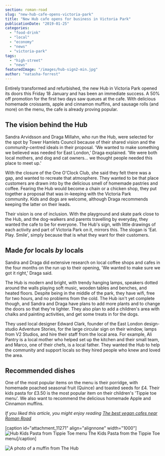 ```yaml
---
section: roman-road
slug: "new-hub-cafe-opens-victoria-park"
title: "New Hub cafe opens for business in Victoria Park"
publicationDate: "2019-01-25"
categories: 
  - "food-drink"
  - "local"
  - "economy"
  - "news"
  - "victoria-park"
tags: 
  - "high-street"
  - "news"
featuredImage: "/images/hub-sign2-min.jpg"
author: "natasha-forrest"
---
```


Entirely transformed and refurbished, the new Hub in Victoria Park opened its doors this Friday 18 January and has been an immediate success. A 50% off promotion for the first two days saw queues at the cafe. With delicious homemade croissants, apple and cinnamon muffins, and sausage rolls (and more) on the menu, the cafe is already proving popular.

## The vision behind the Hub

Sandra Arvidsson and Draga Millahn, who run the Hub, were selected for the spot by Tower Hamlets Council because of their shared vision and the community-centred ideals in their proposal. 'We wanted to make something we believed was needed for East London,' Draga explained. 'We were both local mothers, and dog and cat owners... we thought people needed this place to meet up.'

With the closure of the One O'Clock Club, she said they felt there was a gap, and wanted to recreate that atmosphere. They wanted to be that place customers are drawn into by the delicious smell of homemade pastries and coffee. Fearing the Hub would become a chain or a chicken shop, they put together a proposal that was in-keeping with the Victoria Park community. Kids and dogs are welcome, although Draga recommends keeping the latter on their leads.

Their vision is one of inclusion. With the playground and skate park close to the Hub, and the dog-walkers and parents travelling by everyday, they wanted the cafe to be for everyone. The Hub's sign, with little drawings of each activity and part of Victoria Park on it, mirrors this. The slogan is 'Eat. Play. Smile', simply because that is what they want for their customers.

## Made _for_ locals _by_ locals

Sandra and Draga did extensive research on local coffee shops and cafes in the four months on the run up to their opening, 'We wanted to make sure we got it right,' Draga said. 

The Hub is modern and bright, with trendy hanging lamps, speakers dotted around the walls playing soft music, wooden tables and benches, and heated floors. Despite being in the middle of the park, they have wifi, free for two hours, and no problems from the cold. The Hub isn't yet complete though, and Sandra and Draga have plans to add more plants and to change the doors so that they're lighter. They also plan to add a children's area with chalks and painting activities, and get some treats in for the dogs.

They used local designer Edward Clark, founder of the East London design-studio Adventure Stories, for the large circular sign on their window, lamps from V2 Studios, and hire their staff from the local area. For example, Ali Pantry is a local mother who helped set up the kitchen and their small team, and Marco, one of their chefs, is a local father. They wanted the Hub to help the community and support locals so they hired people who knew and loved the area.

## Recommended dishes

One of the most popular items on the menu is their porridge, with homemade poached seasonal fruit (Quince) and toasted seeds for £4. Their kids pasta for £3.50 is the most popular item on their children's 'Tippie toe menu'. We also want to recommend the delicious homemade Apple and Cinnamon muffins.

_If you liked this article, you might enjoy reading [The best vegan cafes near Roman Road](https://romanroadlondon.com/best-local-vegan-vegetarian-cafes-shops/)_

\[caption id="attachment\_11271" align="alignnone" width="1000"\]![Hub Kids Pasta from Tippie Toe menu](/images/kids-pasta-min.png) The Kids Pasta from the Tippie Toe menu\[/caption\]

![A photo of a muffin from The Hub ](/images/muffin-hub-min.jpg)


